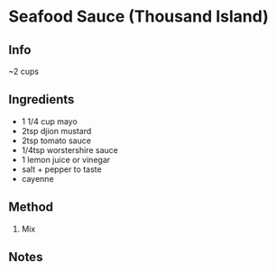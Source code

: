 # Seafood Sauce (Thousand Island)

## Info

~2 cups

## Ingredients

* 1 1/4 cup mayo
* 2tsp djion mustard
* 2tsp tomato sauce
* 1/4tsp worstershire sauce
* 1 lemon juice or vinegar
* salt + pepper to taste
* cayenne

## Method

1. Mix

## Notes
